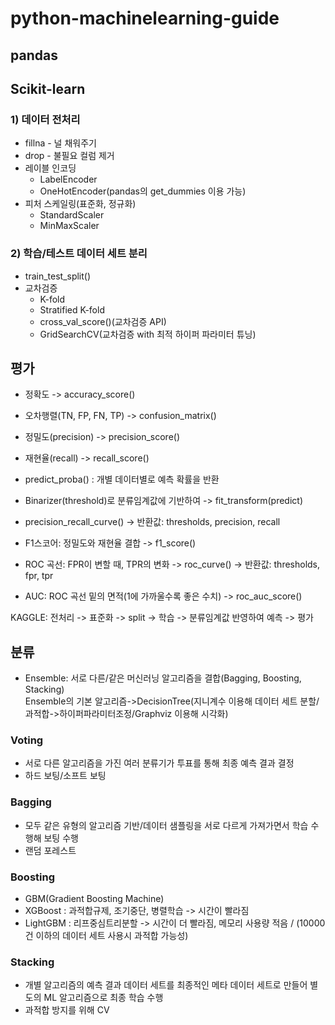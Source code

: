 # python-machinelearning-guide
## pandas
## Scikit-learn

### 1) 데이터 전처리
* fillna - 널 채워주기
* drop - 불필요 컬럼 제거
* 레이블 인코딩
  - LabelEncoder
  - OneHotEncoder(pandas의 get_dummies 이용 가능)
* 피처 스케일링(표준화, 정규화)
  - StandardScaler
  - MinMaxScaler

### 2) 학습/테스트 데이터 세트 분리
* train_test_split()
* 교차검증
  - K-fold
  - Stratified K-fold
  - cross_val_score()(교차검증 API)
  - GridSearchCV(교차검증 with 최적 하이퍼 파라미터 튜닝)
 
## 평가
* 정확도 -> accuracy_score()
* 오차행렬(TN, FP, FN, TP) -> confusion_matrix()
* 정밀도(precision) -> precision_score()
* 재현율(recall) -> recall_score()
* predict_proba() : 개별 데이터별로 예측 확률을 반환
* Binarizer(threshold)로 분류임계값에 기반하여 -> fit_transform(predict)
* precision_recall_curve() -> 반환값: thresholds, precision, recall

* F1스코어: 정밀도와 재현율 결합 -> f1_score()
* ROC 곡선: FPR이 변할 때, TPR의 변화 -> roc_curve() -> 반환값: thresholds, fpr, tpr
* AUC: ROC 곡선 밑의 면적(1에 가까울수록 좋은 수치) -> roc_auc_score()

KAGGLE: 전처리 -> 표준화 -> split -> 학습 -> 분류임계값 반영하여 예측 -> 평가

## 분류
* Ensemble: 서로 다른/같은 머신러닝 알고리즘을 결합(Bagging, Boosting, Stacking)<br/>
Ensemble의 기본 알고리즘->DecisionTree(지니계수 이용해 데이터 세트 분할/과적합->하이퍼파라미터조정/Graphviz 이용해 시각화)
### Voting
* 서로 다른 알고리즘을 가진 여러 분류기가 투표를 통해 최종 예측 결과 결정
* 하드 보팅/소프트 보팅
### Bagging
* 모두 같은 유형의 알고리즘 기반/데이터 샘플링을 서로 다르게 가져가면서 학습 수행해 보팅 수행
* 랜덤 포레스트
### Boosting 
* GBM(Gradient Boosting Machine)
* XGBoost : 과적합규제, 조기중단, 병렬학습 -> 시간이 빨라짐
* LightGBM : 리프중심트리분할 -> 시간이 더 빨라짐, 메모리 사용량 적음 / (10000건 이하의 데이터 세트 사용시 과적합 가능성)
### Stacking
* 개별 알고리즘의 예측 결과 데이터 세트를 최종적인 메타 데이터 세트로 만들어 별도의 ML 알고리즘으로 최종 학습 수행
* 과적합 방지를 위해 CV 
